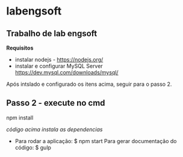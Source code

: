 # labengsoft

## Trabalho de lab engsoft

**Requisitos**
* instalar nodejs - https://nodejs.org/
* instalar e configurar MySQL Server https://dev.mysql.com/downloads/mysql/

Após intslado e configurado os itens acima, seguir para o passo 2.

## Passo 2 - execute no cmd
npm install 

_código acima instala as dependencias_

* Para rodar a aplicação:
$ npm start
Para gerar documentação do código:
$ gulp
